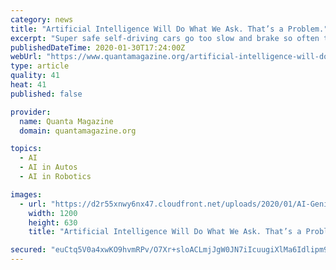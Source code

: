```yaml
---
category: news
title: "Artificial Intelligence Will Do What We Ask. That’s a Problem."
excerpt: "Super safe self-driving cars go too slow and brake so often that they make passengers ... decision-making and machine learning in the 1980s and ’90s and is the lead author of the widely used textbook Artificial Intelligence: A Modern Approach. In the past five years, he has become an influential voice on the alignment problem and a ubiquitous ..."
publishedDateTime: 2020-01-30T17:24:00Z
webUrl: "https://www.quantamagazine.org/artificial-intelligence-will-do-what-we-ask-thats-a-problem-20200130/"
type: article
quality: 41
heat: 41
published: false

provider:
  name: Quanta Magazine
  domain: quantamagazine.org

topics:
  - AI
  - AI in Autos
  - AI in Robotics

images:
  - url: "https://d2r55xnwy6nx47.cloudfront.net/uploads/2020/01/AI-Genie_1200_social_v02.jpg"
    width: 1200
    height: 630
    title: "Artificial Intelligence Will Do What We Ask. That’s a Problem."

secured: "euCtq5V0a4xwKO9hvmRPv/O7Xr+sloACLmjJgW0JN7iIcuugiXlMa6Idlipm9rJMaK0C2dCpiQnMi9tJ66A5whuuLejACIGx7buLbkM1EYCby7Bk3aiKLPLTuAewnRkm8J8214DrRTYbcXxG73mN10/8M29K0zIl0l0NIRI6EPHyxDzlnscPuXqucPQUd/MhQCpx2KPmU7xrs+jwbLbDuIpCOvy4I9xnk7shWyYx2ukFt6IzQx6YdC+7uttjS1P5grn1YSxLv0sKeKY1VZq0Jns27gxmOIlAbGnYIebgVL7IPeQe9L5rWcXFEI9A76e5qCa7nXh1odxnN30WNv51SDpwPfWpWdHDAOYNoNUmBCRUDaFlAYu5IqRKIYCVgeqmITCxI7MU4edG3lIF3MRAjxbsj0SvBfXMzl/cBvgv8VVDfTYktIjuxzUnvcCs6DBIBvh2cnLqnnOmfhlmhmKY2wRQLgpw5+w2cd8Tr6CeH+M=;nyC9gmjmP2WBmydq7zpQFg=="
---
```



